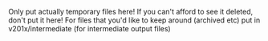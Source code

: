 Only put actually temporary files here!  If you can't afford to see it deleted, don't put it here!
For files that you'd like to keep around (archived etc) put in v201x/intermediate (for intermediate output files)